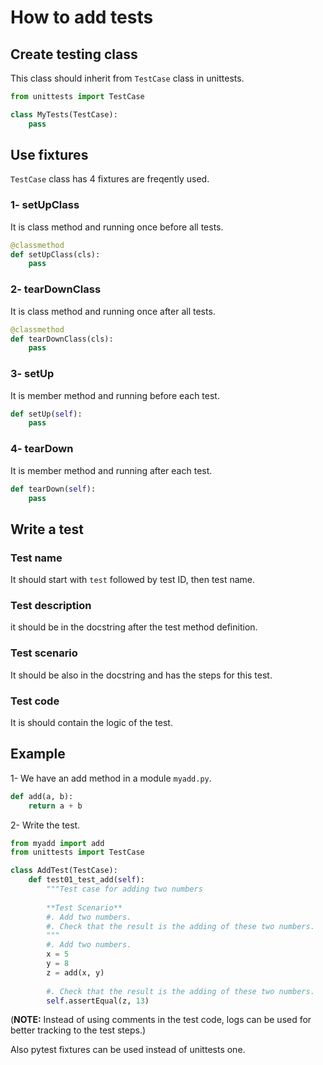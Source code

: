 # How to add tests

## Create testing class
This class should inherit from `TestCase` class in unittests.

```python
from unittests import TestCase

class MyTests(TestCase):
    pass
```

## Use fixtures
`TestCase` class has 4 fixtures are freqently used.

### 1- setUpClass
It is class method and running once before all tests.
```python
@classmethod
def setUpClass(cls):
    pass
```

### 2- tearDownClass
It is class method and running once after all tests.
```python
@classmethod
def tearDownClass(cls):
    pass
```

### 3- setUp
It is member method and running before each test.
```python
def setUp(self):
    pass
```

### 4- tearDown
It is member method and running after each test.
```python
def tearDown(self):
    pass
```

## Write a test
### Test name
It should start with `test` followed by test ID, then test name.

### Test description
it should be in the docstring after the test method definition.

### Test scenario
It should be also in the docstring and has the steps for this test.

### Test code
It is should contain the logic of the test.

## Example
1- We have an add method in a module `myadd.py`.

```python
def add(a, b):
    return a + b
```
2- Write the test.
```python
from myadd import add
from unittests import TestCase

class AddTest(TestCase):
    def test01_test_add(self):
        """Test case for adding two numbers
        
        **Test Scenario**
        #. Add two numbers.
        #. Check that the result is the adding of these two numbers.
        """
        #. Add two numbers.
        x = 5
        y = 8
        z = add(x, y)
        
        #. Check that the result is the adding of these two numbers.
        self.assertEqual(z, 13)
```
(**NOTE:** Instead of using comments in the test code, logs can be used for better tracking to the test steps.)


Also pytest fixtures can be used instead of unittests one.
